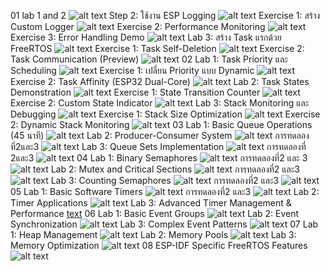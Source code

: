 01
lab 1 and 2
![alt text](image.png)
Step 2: ใช้งาน ESP Logging
![alt text](image-2.png)
Exercise 1: สร้าง Custom Logger
![alt text](image-3.png)
Exercise 2: Performance Monitoring
![alt text](image-4.png)
Exercise 3: Error Handling Demo
![alt text](image-5.png)
Lab 3: สร้าง Task แรกด้วย FreeRTOS
![alt text](image-6.png)
Exercise 1: Task Self-Deletion
![alt text](image-7.png)
Exercise 2: Task Communication (Preview)
![alt text](image-8.png)
02
Lab 1: Task Priority และ Scheduling
![alt text](image-9.png)
Exercise 1: เปลี่ยน Priority แบบ Dynamic
![alt text](image-10.png)
Exercise 2: Task Affinity (ESP32 Dual-Core)
![alt text](image-11.png)
Lab 2: Task States Demonstration
![alt text](image-12.png)
Exercise 1: State Transition Counter
![alt text](image-13.png)
Exercise 2: Custom State Indicator
![alt text](image-14.png)
Lab 3: Stack Monitoring และ Debugging
![alt text](image-15.png)
Exercise 1: Stack Size Optimization
![alt text](image-16.png)
Exercise 2: Dynamic Stack Monitoring
![alt text](image-17.png)
03
Lab 1: Basic Queue Operations (45 นาที)
![alt text](image-18.png)
Lab 2: Producer-Consumer System
![alt text](image-20.png)
การทดลองที่2และ3
![alt text](image-21.png)
Lab 3: Queue Sets Implementation
![alt text](image-22.png)
การทดลองที่ 2และ3
![alt text](image-23.png)
04
Lab 1: Binary Semaphores 
![alt text](image-24.png)
การทดลองที่2 และ 3
![alt text](image-25.png)
Lab 2: Mutex and Critical Sections
![alt text](image-26.png)
การทดลองที่2 และ3
![alt text](image-27.png)
Lab 3: Counting Semaphores
![alt text](image-28.png)
การทดลองที่2 และ3
![alt text](image-29.png)
05
Lab 1: Basic Software Timers
![alt text](image-30.png)
การทดลองที่2 และ3
![alt text](image-31.png)
Lab 2: Timer Applications
![alt text](image-32.png)
Lab 3: Advanced Timer Management & Performance 
[text](05-timers)
06
 Lab 1: Basic Event Groups
 ![alt text](image-33.png)
 Lab 2: Event Synchronization
 ![alt text](image-35.png)
 Lab 3: Complex Event Patterns
 ![alt text](image-36.png)
 07
 Lab 1: Heap Management 
 ![alt text](image-37.png)
 Lab 2: Memory Pools
 ![alt text](image-38.png)
 Lab 3: Memory Optimization
 ![alt text](image-39.png)
 08
ESP-IDF Specific FreeRTOS Features
 ![alt text](image-40.png)
